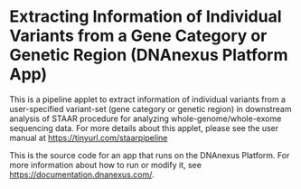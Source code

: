 <!-- dx-header -->
# Extracting Information of Individual Variants from a Gene Category or Genetic Region (DNAnexus Platform App)

This is a pipeline applet to extract information of individual variants from a user-specified variant-set (gene category or genetic region) in downstream analysis of STAAR procedure for analyzing whole-genome/whole-exome sequencing data. For more details about this applet, please see the user manual at https://tinyurl.com/staarpipeline

This is the source code for an app that runs on the DNAnexus Platform.
For more information about how to run or modify it, see
https://documentation.dnanexus.com/.
<!-- /dx-header -->

<!-- Insert a description of your app here -->

<!--
TODO: This app directory was automatically generated by dx-app-wizard;
please edit this Readme.md file to include essential documentation about
your app that would be helpful to users. (Also see the
Readme.developer.md.) Once you're done, you can remove these TODO
comments.

For more info, see https://documentation.dnanexus.com/developer.
-->
